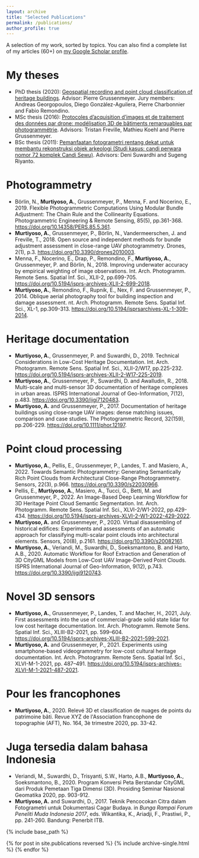 ```yaml
---
layout: archive
title: "Selected Publications"
permalink: /publications/
author_profile: true
---
```



A selection of my work, sorted by topics. You can also find a complete list of my articles (60+) on <a href="https://scholar.google.fr/citations?user=JoXowwQAAAAJ&hl=en" target="_blank">my Google Scholar profile</a>.

# My theses
- PhD thesis (2020): <a href="http://dx.doi.org/10.13140/RG.2.2.14407.52643" target="_blank">Geospatial recording and point cloud classification of heritage buildings</a>. Advisor: Pierre Grussenmeyer. Jury members: Andreas Georgopoulos, Diego Gonzàlez-Aguilera, Pierre Charbonnier and Fabio Remondino.
- MSc thesis (2016): <a href="http://dx.doi.org/10.13140/RG.2.2.25742.48969" target="_blank">Protocoles d’acquisition d’images et de traitement des données par drone:
modélisation 3D de bâtiments remarquables par photogrammétrie</a>. Advisors: Tristan Freville, Mathieu Koehl and Pierre Grussenmeyer.
- BSc thesis (2011): <a href="https://digilib.itb.ac.id/index.php/gdl/view/14015" target="_blank">Pemanfaatan fotogrametri rentang dekat untuk membantu rekonstruksi
objek arkeologi (Studi kasus: candi perwara nomor 72 komplek Candi Sewu)</a>. Advisors: Deni Suwardhi and Sugeng Riyanto.

# Photogrammetry
- Börlin, N., **Murtiyoso, A.**, Grussenmeyer, P., Menna, F. and Nocerino, E., 2019. Flexible Photogrammetric Computations Using Modular Bundle Adjustment: The Chain Rule and the Collinearity Equations. Photogrammetric Engineering & Remote Sensing, 85(5), pp.361-368. <a href="https://doi.org/10.14358/PERS.85.5.361" target="_blank">https://doi.org/10.14358/PERS.85.5.361</a>.
- **Murtiyoso, A.**, Grussenmeyer, P., Börlin, N., Vandermeerschen, J. and Freville, T., 2018. Open source and independent methods for bundle adjustment assessment in close-range UAV photogrammetry. Drones, 2(1), p.3. <a href="https://doi.org/10.3390/drones2010003" target="_blank">https://doi.org/10.3390/drones2010003</a>.
- Menna, F., Nocerino, E., Drap, P., Remondino, F., **Murtiyoso, A.**, Grussenmeyer, P. and Börlin, N., 2018. Improving underwater accuracy by empirical weighting of image observations. Int. Arch. Photogramm. Remote Sens. Spatial Inf. Sci., XLII-2, pp.699-705. <a href="https://doi.org/10.5194/isprs-archives-XLII-2-699-2018" target="_blank">https://doi.org/10.5194/isprs-archives-XLII-2-699-2018</a>.
- **Murtiyoso, A.**, Remondino, F., Rupnik, E., Nex, F. and Grussenmeyer, P., 2014. Oblique aerial photography tool for building inspection and damage assessment. nt. Arch. Photogramm. Remote Sens. Spatial Inf. Sci., XL-1, pp.309-313. <a href="https://doi.org/10.5194/isprsarchives-XL-1-309-2014" target="_blank">https://doi.org/10.5194/isprsarchives-XL-1-309-2014</a>.

# Heritage documentation
- **Murtiyoso, A.**, Grussenmeyer, P. and Suwardhi, D., 2019. Technical Considerations in Low-Cost Heritage Documentation. Int. Arch. Photogramm. Remote Sens. Spatial Inf. Sci., XLII-2/W17, pp.225-232. <a href="https://doi.org/10.5194/isprs-archives-XLII-2-W17-225-2019" target="_blank">https://doi.org/10.5194/isprs-archives-XLII-2-W17-225-2019</a>.
- **Murtiyoso, A.**, Grussenmeyer, P., Suwardhi, D. and Awalludin, R., 2018. Multi-scale and multi-sensor 3D documentation of heritage complexes in urban areas. ISPRS International Journal of Geo-Information, 7(12), p.483. <a href="https://doi.org/10.3390/ijgi7120483" target="_blank">https://doi.org/10.3390/ijgi7120483</a>.
- **Murtiyoso, A.** and Grussenmeyer, P., 2017. Documentation of heritage buildings using close‐range UAV images: dense matching issues, comparison and case studies. The Photogrammetric Record, 32(159), pp.206-229. <a href="https://doi.org/10.1111/phor.12197" target="_blank">https://doi.org/10.1111/phor.12197</a>.


# Point cloud processing
- **Murtiyoso, A.**, Pellis, E., Grussenmeyer, P., Landes, T. and Masiero, A., 2022. Towards Semantic Photogrammetry: Generating Semantically Rich Point Clouds from Architectural Close-Range Photogrammetry. Sensors, 22(3), p.966. <a href="https://doi.org/10.3390/s22030966" target="_blank">https://doi.org/10.3390/s22030966</a>.
- Pellis, E., **Murtiyoso, A.**, Masiero, A., Tucci, G., Betti, M. and Grussenmeyer, P., 2022. An Image-Based Deep Learning Workflow for 3D Heritage Point Cloud Semantic Segmentation. Int. Arch. Photogramm. Remote Sens. Spatial Inf. Sci., XLVI-2/W1-2022, pp.429-434. <a href="https://doi.org/10.5194/isprs-archives-XLVI-2-W1-2022-429-2022" target="_blank">https://doi.org/10.5194/isprs-archives-XLVI-2-W1-2022-429-2022</a>.
- **Murtiyoso, A.** and Grussenmeyer, P., 2020. Virtual disassembling of historical edifices: Experiments and assessments of an automatic approach for classifying multi-scalar point clouds into architectural elements. Sensors, 20(8), p.2161. <a href="https://doi.org/10.3390/s20082161" target="_blank">https://doi.org/10.3390/s20082161</a>.
- **Murtiyoso, A.**, Veriandi, M., Suwardhi, D., Soeksmantono, B. and Harto, A.B., 2020. Automatic Workflow for Roof Extraction and Generation of 3D CityGML Models from Low-Cost UAV Image-Derived Point Clouds. ISPRS International Journal of Geo-Information, 9(12), p.743. <a href="https://doi.org/10.3390/ijgi9120743" target="_blank">https://doi.org/10.3390/ijgi9120743</a>.


# Novel 3D sensors
- **Murtiyoso, A.**, Grussenmeyer, P., Landes, T. and Macher, H., 2021, July. First assessments into the use of commercial-grade solid state lidar for low cost heritage documentation. Int. Arch. Photogramm. Remote Sens. Spatial Inf. Sci., XLIII-B2-2021, pp. 599–604. <a href="https://doi.org/10.5194/isprs-archives-XLIII-B2-2021-599-2021" target="_blank">https://doi.org/10.5194/isprs-archives-XLIII-B2-2021-599-2021</a>.
- **Murtiyoso, A.** and Grussenmeyer, P., 2021. Experiments using smartphone-based videogrammetry for low-cost cultural heritage documentation. Int. Arch. Photogramm. Remote Sens. Spatial Inf. Sci., XLVI-M-1-2021, pp. 487–491. <a href="https://doi.org/10.5194/isprs-archives-XLVI-M-1-2021-487-2021" target="_blank">https://doi.org/10.5194/isprs-archives-XLVI-M-1-2021-487-2021</a>.

# Pour les francophones
- **Murtiyoso, A.**, 2020. Relevé 3D et classification de nuages de points du patrimoine bâti. Revue XYZ de l'Association francophone de topographie (AFT), No. 164, 3è trimestre 2020, pp. 33-42.

# Juga tersedia dalam bahasa Indonesia
- Veriandi, M., Suwardhi, D., Trisyanti, S.W., Harto, A.B., **Murtiyoso, A.**, Soeksmantono, B., 2020. Program Konversi Peta Berstandar CityGML dari Produk Pemetaan Tiga Dimensi (3D). Prosiding Seminar Nasional Geomatika 2020, pp. 903-912.
- **Murtiyoso, A.** and Suwardhi, D., 2017. Teknik Pencocokan Citra dalam Fotogrametri untuk Dokumentasi Cagar Budaya. in _Bunga Rampai Forum Peneliti Muda Indonesia 2017_, eds. Wikantika, K., Ariadji, F., Prastiwi, P., pp. 241-260.  Bandung: Penerbit ITB. 

{% include base_path %}

{% for post in site.publications reversed %}
  {% include archive-single.html %}
{% endfor %}
